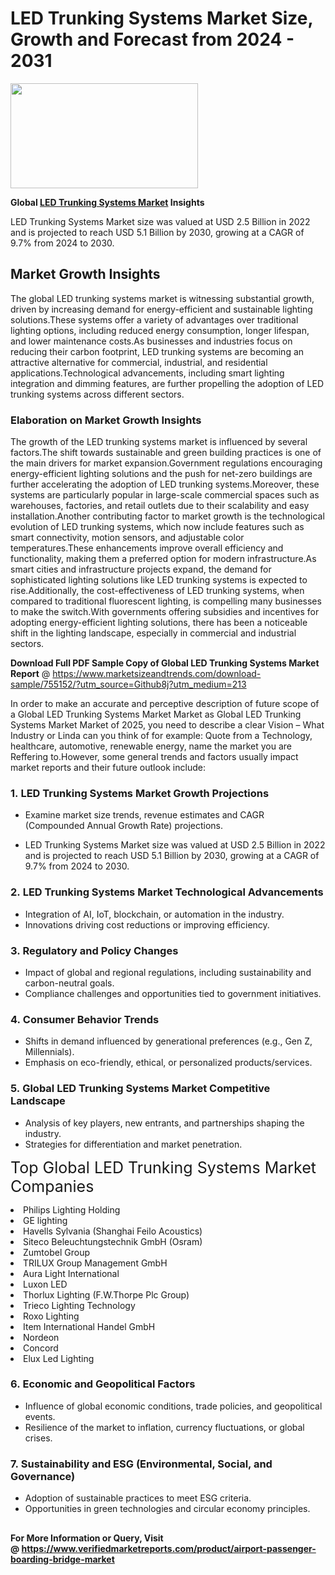 <H1>LED Trunking Systems Market Size, Growth and Forecast from 2024 - 2031</H1><img class="aligncenter size-medium wp-image-584254" src="https://thirdeyenews.in/wp-content/uploads/2024/09/Global-Market-Research-300x168.jpeg" alt="" width="300" height="168" /><p><strong>Global&nbsp;<a href="https://www.marketsizeandtrends.com/download-sample/755152/?utm_source=Github8j?utm_medium=213">LED Trunking Systems Market</a> Insights</strong></p><p>LED Trunking Systems Market size was valued at USD 2.5 Billion in 2022 and is projected to reach USD 5.1 Billion by 2030, growing at a CAGR of 9.7% from 2024 to 2030.</p><p><h2>Market Growth Insights</h2> The global LED trunking systems market is witnessing substantial growth, driven by increasing demand for energy-efficient and sustainable lighting solutions.These systems offer a variety of advantages over traditional lighting options, including reduced energy consumption, longer lifespan, and lower maintenance costs.As businesses and industries focus on reducing their carbon footprint, LED trunking systems are becoming an attractive alternative for commercial, industrial, and residential applications.Technological advancements, including smart lighting integration and dimming features, are further propelling the adoption of LED trunking systems across different sectors.<h3>Elaboration on Market Growth Insights</h3> The growth of the LED trunking systems market is influenced by several factors.The shift towards sustainable and green building practices is one of the main drivers for market expansion.Government regulations encouraging energy-efficient lighting solutions and the push for net-zero buildings are further accelerating the adoption of LED trunking systems.Moreover, these systems are particularly popular in large-scale commercial spaces such as warehouses, factories, and retail outlets due to their scalability and easy installation.Another contributing factor to market growth is the technological evolution of LED trunking systems, which now include features such as smart connectivity, motion sensors, and adjustable color temperatures.These enhancements improve overall efficiency and functionality, making them a preferred option for modern infrastructure.As smart cities and infrastructure projects expand, the demand for sophisticated lighting solutions like LED trunking systems is expected to rise.Additionally, the cost-effectiveness of LED trunking systems, when compared to traditional fluorescent lighting, is compelling many businesses to make the switch.With governments offering subsidies and incentives for adopting energy-efficient lighting solutions, there has been a noticeable shift in the lighting landscape, especially in commercial and industrial sectors.<p><span class=""><strong>Download Full PDF Sample Copy of Global LED Trunking Systems Market Report</strong> @ <a href="https://www.marketsizeandtrends.com/download-sample/755152/?utm_source=Github8j?utm_medium=213" target="_blank">https://www.marketsizeandtrends.com/download-sample/755152/?utm_source=Github8j?utm_medium=213</a></span></p><p>In order to make an accurate and perceptive description of future scope of a Global&nbsp;LED Trunking Systems Market Market as Global&nbsp;LED Trunking Systems Market Market of 2025, you need to describe a clear Vision &ndash; What Industry or Linda can you think of for example: Quote from a Technology, healthcare, automotive, renewable energy, name the market you are Reffering to.However, some general trends and factors usually impact market reports and their future outlook include:</p><h3>1.&nbsp;<strong>LED Trunking Systems Market Growth Projections</strong></h3><ul><li>Examine market size trends, revenue estimates and CAGR (Compounded Annual Growth Rate) projections.</li><li><p>LED Trunking Systems Market size was valued at USD 2.5 Billion in 2022 and is projected to reach USD 5.1 Billion by 2030, growing at a CAGR of 9.7% from 2024 to 2030.</p></li></ul><h3>2.&nbsp;<strong>LED Trunking Systems Market Technological Advancements</strong></h3><ul><li>Integration of AI, IoT, blockchain, or automation in the industry.</li><li>Innovations driving cost reductions or improving efficiency.</li></ul><h3>3.&nbsp;<strong>Regulatory and Policy Changes</strong></h3><ul><li>Impact of global and regional regulations, including sustainability and carbon-neutral goals.</li><li>Compliance challenges and opportunities tied to government initiatives.</li></ul><h3>4.&nbsp;<strong>Consumer Behavior Trends</strong></h3><ul><li>Shifts in demand influenced by generational preferences (e.g., Gen Z, Millennials).</li><li>Emphasis on eco-friendly, ethical, or personalized products/services.</li></ul><h3>5.&nbsp;<strong>Global LED Trunking Systems Market Competitive Landscape</strong></h3><ul><li>Analysis of key players, new entrants, and partnerships shaping the industry.</li><li>Strategies for differentiation and market penetration.</li></ul><p data-pm-slice="1 1 []"><span style="color: inherit; font-family: inherit; font-size: 25px;">Top Global LED Trunking Systems Market Companies</span></p><div class="" data-test-id=""><p><li>Philips Lighting Holding</li><li> GE lighting</li><li> Havells Sylvania (Shanghai Feilo Acoustics)</li><li> Siteco Beleuchtungstechnik GmbH (Osram)</li><li> Zumtobel Group</li><li> TRILUX Group Management GmbH</li><li> Aura Light International</li><li> Luxon LED</li><li> Thorlux Lighting (F.W.Thorpe Plc Group)</li><li> Trieco Lighting Technology</li><li> Roxo Lighting</li><li> Item International Handel GmbH</li><li> Nordeon</li><li> Concord</li><li> Elux Led Lighting</li></p></div><h3>6.&nbsp;<strong>Economic and Geopolitical Factors</strong></h3><ul><li>Influence of global economic conditions, trade policies, and geopolitical events.</li><li>Resilience of the market to inflation, currency fluctuations, or global crises.</li></ul><h3>7.&nbsp;<strong>Sustainability and ESG (Environmental, Social, and Governance)</strong></h3><ul><li>Adoption of sustainable practices to meet ESG criteria.</li><li>Opportunities in green technologies and circular economy principles.</li></ul><h2><strong style="font-size: 14px;">For More Information or Query, Visit @&nbsp;</strong><a style="background-color: #ffffff; font-size: 14px;" href="https://www.marketsizeandtrends.com/report/led-trunking-systems-market/" target="_blank">https://www.verifiedmarketreports.com/product/airport-passenger-boarding-bridge-market</a></h2>